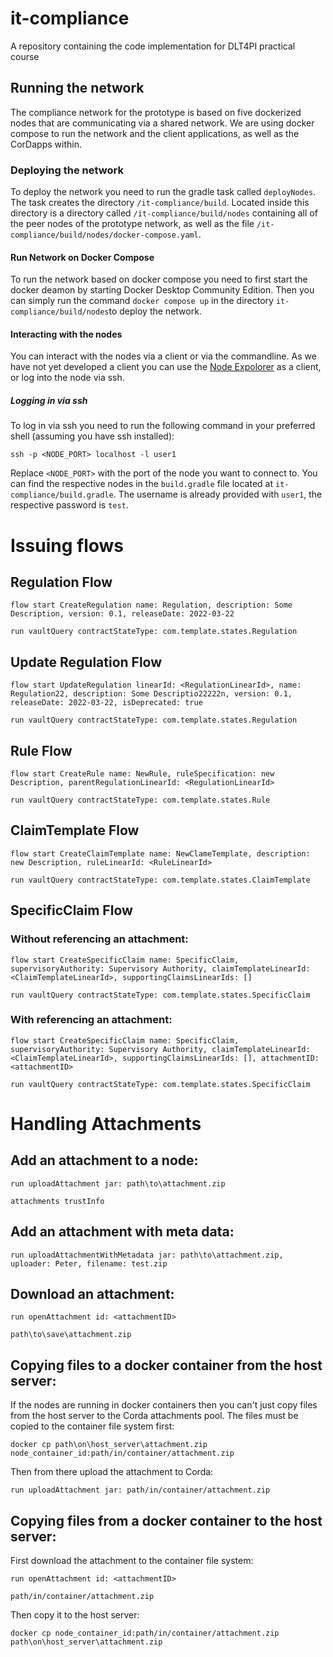 # it-compliance

A repository containing the code implementation for DLT4PI practical course

## Running the network

The compliance network for the prototype is based on five dockerized nodes that are communicating via a shared network.
We are using docker compose to run the network and the client applications, as well as the CorDapps within.

### Deploying the network

To deploy the network you need to run the gradle task called `deployNodes`. The task creates the directory `/it-compliance/build`.
Located inside this directory is a directory called `/it-compliance/build/nodes` containing all of the peer nodes of the prototype network, as well as the file `/it-compliance/build/nodes/docker-compose.yaml`.

#### Run Network on Docker Compose

To run the network based on docker compose you need to first start the docker deamon by starting Docker Desktop Community Edition.
Then you can simply run the command `docker compose up` in the directory `it-compliance/build/nodes`to deploy the network.

#### Interacting with the nodes

You can interact with the nodes via a client or via the commandline. As we have not yet developed a client you can use the [Node Expolorer](https://docs.r3.com/en/platform/corda/4.6/open-source/node-explorer.html) as a client, or log into the node via ssh.

##### Logging in via ssh

To log in via ssh you need to run the following command in your preferred shell (assuming you have ssh installed):

```
ssh -p <NODE_PORT> localhost -l user1
```

Replace `<NODE_PORT>` with the port of the node you want to connect to. You can find the respective nodes in the `build.gradle` file located at `it-compliance/build.gradle`.
The username is already provided with `user1`, the respective password is `test`.

# Issuing flows

## Regulation Flow

`flow start CreateRegulation name: Regulation, description: Some Description, version: 0.1, releaseDate: 2022-03-22`

`run vaultQuery contractStateType: com.template.states.Regulation`

## Update Regulation Flow

`flow start UpdateRegulation linearId: <RegulationLinearId>, name: Regulation22, description: Some Descriptio22222n, version: 0.1, releaseDate: 2022-03-22, isDeprecated: true`

`run vaultQuery contractStateType: com.template.states.Regulation`

## Rule Flow

`flow start CreateRule name: NewRule, ruleSpecification: new Description, parentRegulationLinearId: <RegulationLinearId>`

`run vaultQuery contractStateType: com.template.states.Rule`

## ClaimTemplate Flow

`flow start CreateClaimTemplate name: NewClameTemplate, description: new Description, ruleLinearId: <RuleLinearId>`

`run vaultQuery contractStateType: com.template.states.ClaimTemplate`

## SpecificClaim Flow

### Without referencing an attachment:

`flow start CreateSpecificClaim name: SpecificClaim, supervisoryAuthority: Supervisory Authority, claimTemplateLinearId: <ClaimTemplateLinearId>, supportingClaimsLinearIds: []`

`run vaultQuery contractStateType: com.template.states.SpecificClaim`

### With referencing an attachment:

`flow start CreateSpecificClaim name: SpecificClaim, supervisoryAuthority: Supervisory Authority, claimTemplateLinearId: <ClaimTemplateLinearId>, supportingClaimsLinearIds: [], attachmentID: <attachmentID>`

`run vaultQuery contractStateType: com.template.states.SpecificClaim`

# Handling Attachments

## Add an attachment to a node:

`run uploadAttachment jar: path\to\attachment.zip`

`attachments trustInfo`

## Add an attachment with meta data:

`run uploadAttachmentWithMetadata jar: path\to\attachment.zip, uploader: Peter, filename: test.zip`

## Download an attachment:

`run openAttachment id: <attachmentID>`

`path\to\save\attachment.zip`

## Copying files to a docker container from the host server:

If the nodes are running in docker containers then you can't just copy files from the host server to the Corda attachments pool. The files must be copied to the container file system first:

`docker cp path\on\host_server\attachment.zip node_container_id:path/in/container/attachment.zip`

Then from there upload the attachment to Corda:

`run uploadAttachment jar: path/in/container/attachment.zip`

## Copying files from a docker container to the host server:

First download the attachment to the container file system:

`run openAttachment id: <attachmentID>`

`path/in/container/attachment.zip`

Then copy it to the host server:

`docker cp node_container_id:path/in/container/attachment.zip path\on\host_server\attachment.zip`
